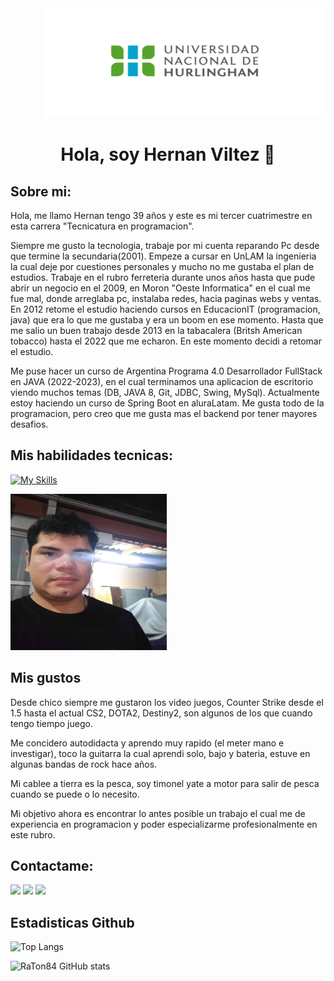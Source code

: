 <div align="end">
  <img  src="./assets/UNAHUR.png" alt="logo-unahur" width="450" height="175" />
</div>  


<div align="center"> <h1>Hola, soy Hernan Viltez 👋</h1></div>

## Sobre mi: 

Hola, me llamo Hernan tengo 39 años y este es mi tercer cuatrimestre en esta carrera "Tecnicatura en programacion".

Siempre me gusto la tecnologia, trabaje por mi cuenta reparando Pc desde que termine la secundaria(2001). 
Empeze a cursar en UnLAM la ingenieria la cual deje por cuestiones personales y mucho no me gustaba el plan de estudios. 
Trabaje en el rubro ferreteria durante unos años hasta que pude abrir un negocio en el 2009, en Moron "Oeste Informatica" en el cual me fue mal, donde arreglaba pc, instalaba redes, hacia paginas webs y ventas. 
En 2012 retome el estudio haciendo cursos en EducacionIT (programacion, java) que era lo que me gustaba y era un boom en ese momento. 
Hasta que me salio un buen trabajo desde 2013 en la tabacalera (Britsh American tobacco) hasta el 2022 que me echaron. En este momento decidi a retomar el estudio. 

Me puse hacer un curso de Argentina Programa 4.0 Desarrollador FullStack en JAVA (2022-2023), en el cual terminamos una aplicacion de escritorio viendo muchos temas (DB, JAVA 8, Git, JDBC, Swing, MySql).
Actualmente estoy haciendo un curso de Spring Boot en aluraLatam. Me gusta todo de la programacion, pero creo que me gusta mas el backend por tener mayores desafios.

## Mis habilidades tecnicas:

[![My Skills](https://skillicons.dev/icons?i=java,mysql,js,html,css,bootstrap,git)](https://skillicons.dev)


  
 <div align="start">
  <img  src="./assets/foto.jpg" alt="logo-unahur" width="250" height="250" />
</div>  

## Mis gustos

Desde chico siempre me gustaron los video juegos, Counter Strike desde el 1.5 hasta el actual CS2, DOTA2, Destiny2, son algunos de los que cuando tengo tiempo juego.

Me concidero autodidacta y aprendo muy rapido (el meter mano e investigar), toco la guitarra la cual aprendi solo, bajo y bateria, estuve en algunas bandas de rock hace años. 

Mi cablee a tierra es la pesca, soy timonel yate a motor para salir de pesca cuando se puede o lo necesito.

Mi objetivo ahora es encontrar lo antes posible un trabajo el cual me de experiencia en programacion y poder especializarme profesionalmente en este rubro.

## Contactame:

<a href="mailto:hjvilez@gmail.com">
<img src=https://skillicons.dev/icons?i=gmail /></a>
<a href="https://www.linkedin.com/in/hernan-viltez-434418297/">
<img src=https://skillicons.dev/icons?i=linkedin /></a>
<a href="https://github.com/RaTon84">
<img src=https://skillicons.dev/icons?i=github /></a>
</a>


## Estadisticas Github

![Top Langs](https://github-readme-stats.vercel.app/api/top-langs/?username=RaTon84&layout=compact&theme=dark)

![RaTon84 GitHub stats](https://github-readme-stats.vercel.app/api?username=RaTon84&hide=stars,issues,prs&show_icons=true&theme=dark)
